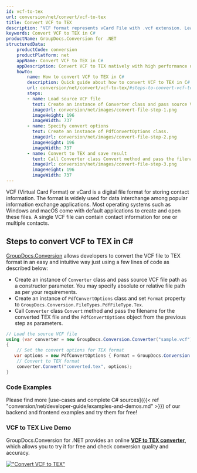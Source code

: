 ```yaml
---
id: vcf-to-tex
url: conversion/net/convert/vcf-to-tex
title: Convert VCF to TEX
description: "VCF format represents vCard File with .vcf extension. Learn how to convert VCF to TEX file programmatically in C# language using GroupDocs.Conversion for .NET library."
keywords: Convert VCF to TEX in C#
productName: GroupDocs.Conversion for .NET
structuredData:
    productCode: conversion
    productPlatform: net
    appName: Convert VCF to TEX in C#
    appDescription: Convert VCF to TEX natively with high performance using C# language and server side GroupDocs.Conversion for .NET APIs, without the use of any software like Microsoft or Open Office.
    howTo:
        name: How to convert VCF to TEX in C# 
        description: Quick guide about how to convert VCF to TEX in C# with high performance and accuracy.
        url: conversion/net/convert/vcf-to-tex/#steps-to-convert-vcf-to-tex-in-c
        steps:
        - name: Load source VCF file 
          text: Create an instance of Converter class and pass source VCF file path as a constructor parameter. You may specify absolute or relative file path as per your requirements. 
          imageUrl: conversion/net/images/convert-file-step-1.png
          imageHeight: 196
          imageWidth: 737
        - name: Specify convert options 
          text: Create an instance of PdfConvertOptions class.
          imageUrl: conversion/net/images/convert-file-step-2.png
          imageHeight: 196
          imageWidth: 737
        - name: Convert to TEX and save result 
          text: Call Converter class Convert method and pass the filename for the converted HTML file and the PdfConvertOptions object from the previous step as parameters.
          imageUrl: conversion/net/images/convert-file-step-3.png
          imageHeight: 196
          imageWidth: 737
---
```


VCF (Virtual Card Format) or vCard is a digital file format for storing contact information. The format is widely used for data interchange among popular information exchange applications. Most operating systems such as Windows and macOS come with default applications to create and open these files. A single VCF file can contain contact information for one or multiple contacts.

## Steps to convert VCF to TEX in C#

[GroupDocs.Conversion](https://products.groupdocs.com/conversion/net) allows developers to convert the VCF file to TEX format in an easy and intuitive way just using a few lines of code as described below:

* Create an instance of `Converter` class and pass source VCF file path as a constructor parameter. You may specify absolute or relative file path as per your requirements. 
* Create an instance of `PdfConvertOptions` class and set `Format` property to `GroupDocs.Conversion.FileTypes.PdfFileType.Tex`.
* Call `Converter` class `Convert` method and pass the filename for the converted TEX file and the `PdfConvertOptions` object from the previous step as parameters.

```csharp
// Load the source VCF file
using (var converter = new GroupDocs.Conversion.Converter("sample.vcf"))
{
    // Set the convert options for TEX format
   var options = new PdfConvertOptions { Format = GroupDocs.Conversion.FileTypes.PdfFileType.Tex };
    // Convert to TEX format
    converter.Convert("converted.tex", options);
}
```

### Code Examples

Please find more [use-cases and complete C# sources]({{< ref "conversion/net/developer-guide/examples-and-demos.md" >}}) of our backend and frontend examples and try them for free!

### VCF to TEX Live Demo

GroupDocs.Conversion for .NET provides an online [**VCF to TEX converter**](https://products.groupdocs.app/conversion/vcf-to-tex), which allows you to try it for free and check conversion quality and accuracy.

[!["Convert VCF to TEX"](conversion/net/images/convert-to-tex/convert-vcf-to-tex.png)](https://products.groupdocs.app/conversion/vcf-to-tex)